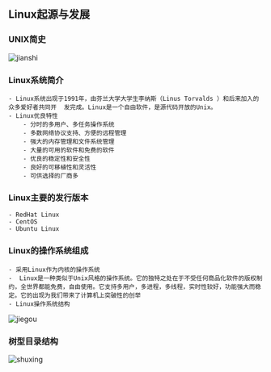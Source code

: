 ## Linux起源与发展

### UNIX简史

![jianshi](https://upload-images.jianshu.io/upload_images/14466013-33f034ab50dbf6c0.png?imageMogr2/auto-orient/strip%7CimageView2/2/w/1240)

### Linux系统简介

	- Linux系统出现于1991年，由芬兰大学大学生李纳斯（Linus Torvalds ）和后来加入的众多爱好者共同开  发完成。Linux是一个自由软件，是源代码开放的Unix。
	- Linux优良特性
		- 分时的多用户、多任务操作系统
        - 多数网络协议支持、方便的远程管理
        - 强大的内存管理和文件系统管理
        - 大量的可用的软件和免费的软件
        - 优良的稳定性和安全性
        - 良好的可移植性和灵活性
        - 可供选择的厂商多         
### Linux主要的发行版本

	- RedHat Linux
	- CentOS
	- Ubuntu Linux
### Linux的操作系统组成

	- 采用Linux作为内核的操作系统
	-  Linux是一种类似于Unix风格的操作系统。它的独特之处在于不受任何商品化软件的版权制约，全世界都能免费，自由使用。它支持多用户，多进程，多线程，实时性较好，功能强大而稳定。它的出现为我们带来了计算机上突破性的创举
	- Linux操作系统结构
![jiegou](https://upload-images.jianshu.io/upload_images/14466013-0f19730de25c2d0c.png?imageMogr2/auto-orient/strip%7CimageView2/2/w/1240)

### 树型目录结构

![shuxing](https://upload-images.jianshu.io/upload_images/14466013-6f6e17b57b5ce608.png?imageMogr2/auto-orient/strip%7CimageView2/2/w/1240)